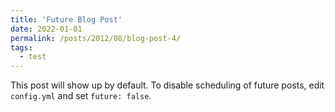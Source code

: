 ```yaml
---
title: 'Future Blog Post'
date: 2022-01-01
permalink: /posts/2012/08/blog-post-4/
tags:
  - test
---
```


This post will show up by default. To disable scheduling of future posts, edit `config.yml` and set `future: false`. 
